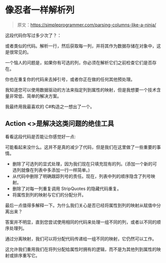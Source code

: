 # 像忍者一样解析列

> 原文：<https://simpleprogrammer.com/parsing-columns-like-a-ninja/>

这段代码你写过多少次了？：

或者类似的代码。解析一行，然后获取每一列，并将其作为数据存储在对象中，这是很常见的。

一个恼人的问题是，如果你有可选的列，你必须在解析它们之前检查它们是否存在。

你也在重复你的代码来去掉引号，或者你正在做的任何其他预处理。

我知道您可以使用数据驱动的方法来指定列到属性的映射，但是我想要一个技术含量非常低、简单的解决方案。

我最终用我最喜欢的 C#构造之一想出了一个。

## Action <>是解决这类问题的绝佳工具

看看这段代码是否能让你感觉好一点:

可能看起来没什么。这并不是真的减少了代码，但是我们在这里做了一些重要的事情。

*   删除了可选列的显式处理，因为我们现在只填充现有的列。(添加一个新的可选列就像在列表中多添加一行一样简单。)
*   从代码中删除了明确跟踪列号的责任。现在，列表中列的顺序隐含了列号映射。
*   删除了对每一列重复调用 StripQuotes 的隐藏代码重复。
*   将属性到列的映射与它们的分配分开。

最后一点值得多解释一下。为什么我们关心是否已经将属性到列的映射从赋值中分离出来？

答案并不明显，直到您尝试使用相同的代码来处理一组不同的列，或者以不同的顺序处理列。

通过分离映射，我们可以将分配代码传递给一组不同的映射，它仍然可以工作。

这允许我们重用我们在将列分配给属性时拥有的逻辑，而不是为其他列到属性的映射或排序重写它。